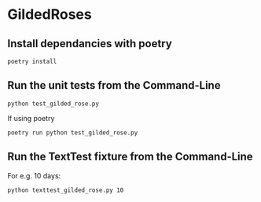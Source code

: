 # GildedRoses


## Install dependancies with poetry

```
poetry install
```

## Run the unit tests from the Command-Line

```
python test_gilded_rose.py
```

If using poetry

```
poetry run python test_gilded_rose.py
```

## Run the TextTest fixture from the Command-Line

For e.g. 10 days:

```
python texttest_gilded_rose.py 10
```

